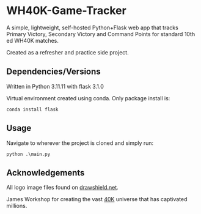 # WH40K-Game-Tracker

A simple, lightweight, self-hosted Python+Flask web app that tracks Primary Victory, Secondary Victory and Command Points for standard 10th ed WH40K matches.

Created as a refresher and practice side project.

## Dependencies/Versions

Written in Python 3.11.11 with flask 3.1.0

Virtual environment created using conda. Only package install is:

`conda install flask`

## Usage

Navigate to wherever the project is cloned and simply run:

`python .\main.py`

## Acknowledgements

All logo image files found on [drawshield.net](https://drawshield.net/catalog/charges/warhammer/).

James Workshop for creating the vast [40K](https://warhammer40000.com/) universe that has captivated millions.

